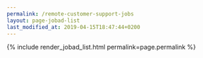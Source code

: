 ```yaml
---
permalink: /remote-customer-support-jobs
layout: page-jobad-list
last_modified_at: 2019-04-15T18:47:44+0200
---
```

{% include render_jobad_list.html permalink=page.permalink %}
